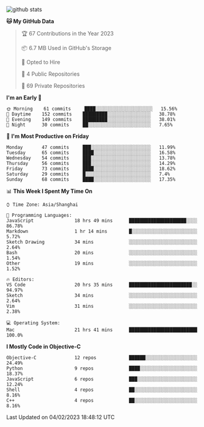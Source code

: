 
![github stats](https://github-readme-stats.vercel.app/api?username=ChesterYue&show_icons=true&count_private=true)

<!-- ![wakatime](https://github-readme-stats.vercel.app/api/wakatime?username=ChesterYue&layout=compact) -->

<!-- ![wakatime](https://github-readme-stats.vercel.app/api/top-langs/?username=ChesterYue&layout=compact) -->

<!--START_SECTION:waka-->
**🐱 My GitHub Data** 

> 🏆 67 Contributions in the Year 2023
 > 
> 📦 6.7 MB Used in GitHub's Storage 
 > 
> 💼 Opted to Hire
 > 
> 📜 4 Public Repositories 
 > 
> 🔑 69 Private Repositories  
 > 
**I'm an Early 🐤** 

```text
🌞 Morning    61 commits     ████░░░░░░░░░░░░░░░░░░░░░   15.56% 
🌆 Daytime    152 commits    █████████░░░░░░░░░░░░░░░░   38.78% 
🌃 Evening    149 commits    █████████░░░░░░░░░░░░░░░░   38.01% 
🌙 Night      30 commits     ██░░░░░░░░░░░░░░░░░░░░░░░   7.65%

```
📅 **I'm Most Productive on Friday** 

```text
Monday       47 commits     ███░░░░░░░░░░░░░░░░░░░░░░   11.99% 
Tuesday      65 commits     ████░░░░░░░░░░░░░░░░░░░░░   16.58% 
Wednesday    54 commits     ███░░░░░░░░░░░░░░░░░░░░░░   13.78% 
Thursday     56 commits     ███░░░░░░░░░░░░░░░░░░░░░░   14.29% 
Friday       73 commits     ████░░░░░░░░░░░░░░░░░░░░░   18.62% 
Saturday     29 commits     █░░░░░░░░░░░░░░░░░░░░░░░░   7.4% 
Sunday       68 commits     ████░░░░░░░░░░░░░░░░░░░░░   17.35%

```


📊 **This Week I Spent My Time On** 

```text
⌚︎ Time Zone: Asia/Shanghai

💬 Programming Languages: 
JavaScript               18 hrs 49 mins      █████████████████████░░░░   86.78% 
Markdown                 1 hr 14 mins        █░░░░░░░░░░░░░░░░░░░░░░░░   5.72% 
Sketch Drawing           34 mins             ░░░░░░░░░░░░░░░░░░░░░░░░░   2.64% 
Bash                     20 mins             ░░░░░░░░░░░░░░░░░░░░░░░░░   1.54% 
Other                    19 mins             ░░░░░░░░░░░░░░░░░░░░░░░░░   1.52%

🔥 Editors: 
VS Code                  20 hrs 35 mins      ███████████████████████░░   94.97% 
Sketch                   34 mins             ░░░░░░░░░░░░░░░░░░░░░░░░░   2.64% 
Vim                      31 mins             ░░░░░░░░░░░░░░░░░░░░░░░░░   2.38%

💻 Operating System: 
Mac                      21 hrs 41 mins      █████████████████████████   100.0%

```

**I Mostly Code in Objective-C** 

```text
Objective-C              12 repos            ██████░░░░░░░░░░░░░░░░░░░   24.49% 
Python                   9 repos             ████░░░░░░░░░░░░░░░░░░░░░   18.37% 
JavaScript               6 repos             ███░░░░░░░░░░░░░░░░░░░░░░   12.24% 
Shell                    4 repos             ██░░░░░░░░░░░░░░░░░░░░░░░   8.16% 
C++                      4 repos             ██░░░░░░░░░░░░░░░░░░░░░░░   8.16%

```



 Last Updated on 04/02/2023 18:48:12 UTC
<!--END_SECTION:waka-->